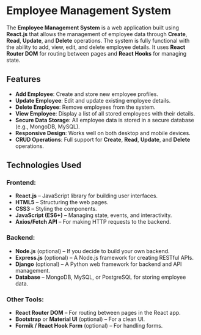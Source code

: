 # Employee Management System

The **Employee Management System** is a web application built using **React.js** that allows the management of employee data through **Create**, **Read**, **Update**, and **Delete** operations. The system is fully functional with the ability to add, view, edit, and delete employee details. It uses **React Router DOM** for routing between pages and **React Hooks** for managing state.

## Features

- **Add Employee**: Create and store new employee profiles.
- **Update Employee**: Edit and update existing employee details.
- **Delete Employee**: Remove employees from the system.
- **View Employee**: Display a list of all stored employees with their details.
- **Secure Data Storage**: All employee data is stored in a secure database (e.g., MongoDB, MySQL).
- **Responsive Design**: Works well on both desktop and mobile devices.
- **CRUD Operations**: Full support for **Create**, **Read**, **Update**, and **Delete** operations.

## Technologies Used

### Frontend:
- **React.js** – JavaScript library for building user interfaces.
- **HTML5** – Structuring the web pages.
- **CSS3** – Styling the components.
- **JavaScript (ES6+)** – Managing state, events, and interactivity.
- **Axios/Fetch API** – For making HTTP requests to the backend.

### Backend:
- **Node.js** (optional) – If you decide to build your own backend.
- **Express.js** (optional) – A Node.js framework for creating RESTful APIs.
- **Django** (optional) – A Python web framework for backend and API management.
- **Database** – MongoDB, MySQL, or PostgreSQL for storing employee data.

### Other Tools:
- **React Router DOM** – For routing between pages in the React app.
- **Bootstrap** or **Material UI** (optional) – For a clean UI.
- **Formik / React Hook Form** (optional) – For handling forms.
